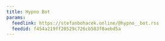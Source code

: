 ```yaml
---
title: Hypno Bot
params:
  feedlink: https://stefanbohacek.online/@hypno__bot.rss
  feedid: f454a219ff20529c726cb583f0aebd5a
---
```

